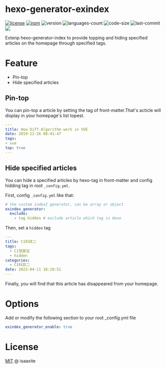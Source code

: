 # hexo-generator-exindex

[![license](https://img.shields.io/bower/l/MI)](https://github.com/isaaxite/hexo-generator-exindex/blob/main/LICENSE)
[![npm](https://img.shields.io/npm/v/hexo-generator-exindex)](https://www.npmjs.com/package/hexo-generator-exindex)
![version](https://img.shields.io/github/package-json/v/isaaxite/hexo-generator-exindex)
![languages-count](https://img.shields.io/github/languages/count/isaaxite/hexo-generator-exindex)
![code-size](https://img.shields.io/github/languages/code-size/isaaxite/hexo-generator-exindex)
![last-commit](https://img.shields.io/github/last-commit/isaaxite/hexo-generator-exindex)
![](https://img.shields.io/node/v/hexo-generator-exindex)


Extenp hexo-generator-index to provide topping and hiding specified articles on the homepage through specified tags.

# Feature

- Pin-top
- Hide specified articles

## Pin-top

You can pin-top a article by setting the tag of front-matter.That's acticle will display in your homepage's list topest.

```yml
---
title: How Diff-Algorithm work in VUE
date: 2019-12-26 08:41:47
tags:
- vue
top: true
---
```

## Hide specified articles

You can hide a specified articles by hexo-tag in front-matter and config hidding tag in root `_config.yml`.


First, config `_config.yml` like that:

```yml
# the custom index2 generator, can be array or object
exindex_generator:
  exclude:
    - tag hidden # exclude article which tag is Hexo
```

Then, set a `hidden` tag

```yml
---
title: C1科目二
tags:
  - C1驾驶证
  - hidden
categories:
  - C1科目二
date: 2023-04-11 18:19:51
---
```

Finally, you will find that this article has disappeared from your homepage.

# Options

Add or modify the following section to your root _config.yml file

```yml
exindex_generator_enable: true
```


# License

[MIT](https://github.com/isaaxite/hexo-generator-exindex/blob/main/LICENSE) @ isaaxite